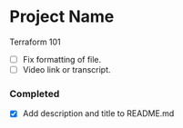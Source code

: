 # Project Name
Terraform 101


- [ ] Fix formatting of file. 
- [ ] Video link or transcript. 

### Completed
- [x] Add description and title to README.md  